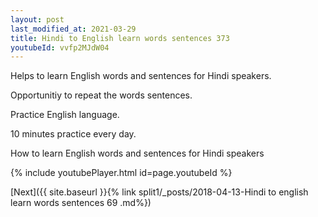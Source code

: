 ```yaml
---
layout: post
last_modified_at: 2021-03-29
title: Hindi to English learn words sentences 373 
youtubeId: vvfp2MJdW04
---
```

 
 
Helps to learn English words and sentences for Hindi speakers.

Opportunitiy to repeat the words sentences. 

Practice English language. 
 
10 minutes practice every day. 
 
How to learn English words and sentences for Hindi speakers 
 
{% include youtubePlayer.html id=page.youtubeId %}
 
 
[Next]({{ site.baseurl }}{% link  split1/_posts/2018-04-13-Hindi to english learn words sentences 69 .md%})
 
